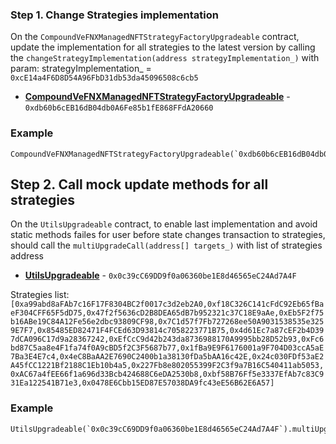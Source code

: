 ### Step 1. Change Strategies implementation
On the `CompoundVeFNXManagedNFTStrategyFactoryUpgradeable` contract, update the implementation for all strategies to the latest version by calling the `changeStrategyImplementation(address strategyImplementation_)` with param: strategyImplementation_ = `0xcE14a4F6D8D54A96FbD31db53da45096508c6cb5`

- **[CompoundVeFNXManagedNFTStrategyFactoryUpgradeable](https://blastscan.io/address/0xdb60b6cEB16dB04db0A6Fe85b1fE868FFdA20660)** - `0xdb60b6cEB16dB04db0A6Fe85b1fE868FFdA20660`

### Example
```solidity
CompoundVeFNXManagedNFTStrategyFactoryUpgradeable(`0xdb60b6cEB16dB04db0A6Fe85b1fE868FFdA20660`).changeStrategyImplementation(`0xcE14a4F6D8D54A96FbD31db53da45096508c6cb5`)
```

## Step 2. Call mock update methods for all strategies
On the `UtilsUpgradeable` contract, to enable last implementation and avoid static methods failes for user before state changes transaction to strategies, should call the `multiUpgradeCall(address[] targets_)` with list of strategies address

- **[UtilsUpgradeable](https://blastscan.io/address/0x0c39cC69DD9f0a06360be1E8d46565eC24Ad7A4F)** - `0x0c39cC69DD9f0a06360be1E8d46565eC24Ad7A4F`


Strategies list: `[0xa99abd8aFAb7c16F17F8304BC2f0017c3d2eb2A0,0xf18C326C141cFdC92Eb65fBaeF304CFF65F5dD75,0x47f2f5636cD2B8DEA65dB7b952321c37C18E9aAe,0xEb5F2f75b16ABe19C84A12Fe56e2dbc93809CF98,0x7C1d57f7Fb727268ee50A9031538535e3259E7F7,0x85485ED82471F4FCEd63D93814c7058223771B75,0x4d61Ec7a87cEF2b4D397dCA096C17d9a28367242,0xEfCcC9d42b243da8736988170A9995bb28D52b93,0xFc6bd87C5aa8e4F1fa74f0A9cBD5f2C3F5687b77,0x1fBa9E9F6176001a9F704D03ccA5aE7Ba3E4E7c4,0x4eC8BaAA2E7690C2400b1a38130fDa5bAA16c42E,0x24c030FDf53aE2A45fCC1221Bf2188C1Eb10b4a5,0x227Fb8e802055399F2C3f9a7B16C540411ab5053,0xAC67a4fEE66f1a696d33Bcb424688C6eDA2530b8,0xbf58B76Ff5e3337EfAb7c83C931Ea122541B71e3,0x0478E6Cbb15ED87E57038DA9fc43eE56B62E6A57]`

### Example
```solidity
UtilsUpgradeable(`0x0c39cC69DD9f0a06360be1E8d46565eC24Ad7A4F`).multiUpgradeCall([0xa99abd8aFAb7c16F17F8304BC2f0017c3d2eb2A0,0xf18C326C141cFdC92Eb65fBaeF304CFF65F5dD75,0x47f2f5636cD2B8DEA65dB7b952321c37C18E9aAe,0xEb5F2f75b16ABe19C84A12Fe56e2dbc93809CF98,0x7C1d57f7Fb727268ee50A9031538535e3259E7F7,0x85485ED82471F4FCEd63D93814c7058223771B75,0x4d61Ec7a87cEF2b4D397dCA096C17d9a28367242,0xEfCcC9d42b243da8736988170A9995bb28D52b93,0xFc6bd87C5aa8e4F1fa74f0A9cBD5f2C3F5687b77,0x1fBa9E9F6176001a9F704D03ccA5aE7Ba3E4E7c4,0x4eC8BaAA2E7690C2400b1a38130fDa5bAA16c42E,0x24c030FDf53aE2A45fCC1221Bf2188C1Eb10b4a5,0x227Fb8e802055399F2C3f9a7B16C540411ab5053,0xAC67a4fEE66f1a696d33Bcb424688C6eDA2530b8,0xbf58B76Ff5e3337EfAb7c83C931Ea122541B71e3,0x0478E6Cbb15ED87E57038DA9fc43eE56B62E6A57]);
```